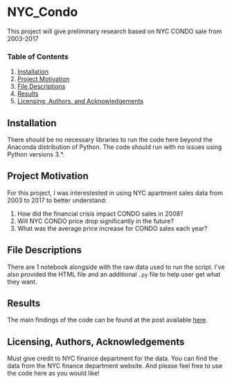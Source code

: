# NYC_Condo
This project will give preliminary research based on NYC CONDO sale from 2003-2017 

### Table of Contents

1. [Installation](#installation)
2. [Project Motivation](#motivation)
3. [File Descriptions](#files)
4. [Results](#results)
5. [Licensing, Authors, and Acknowledgements](#licensing)

## Installation <a name="installation"></a>

There should be no necessary libraries to run the code here beyond the Anaconda distribution of Python.  The code should run with no issues using Python versions 3.*.

## Project Motivation<a name="motivation"></a>

For this project, I was interestested in using NYC apartment sales data from 2003 to 2017 to better understand:

1. How did the financial crisis impact CONDO sales in 2008?
2. Will NYC CONDO price drop significantly in the future?
3. What was the average price increase for CONDO sales each year?

## File Descriptions <a name="files"></a>

There are 1 notebook alongside with the raw data used to run the script. I've also provided the HTML file and an additional `.py` file to help user get what they want.

## Results<a name="results"></a>

The main findings of the code can be found at the post available [here](https://medium.com/@jl4730/this-is-why-nyc-condos-are-always-worth-buying-e1f3d35c6f24).

## Licensing, Authors, Acknowledgements<a name="licensing"></a>

Must give credit to NYC finance department for the data.  You can find the data from the NYC finance department website.  And please feel free to use the code here as you would like! 
